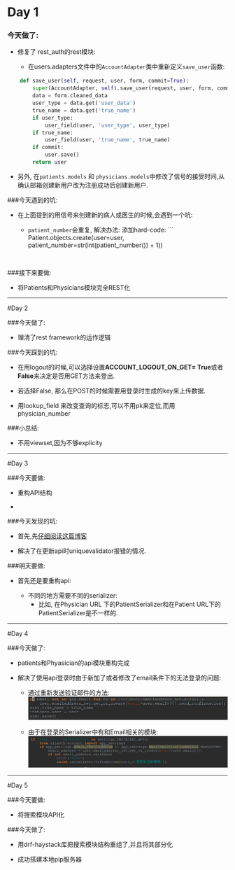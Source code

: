 # Day 1

### 今天做了:

- 修复了 rest_auth的rest模块:

    - 在users.adapters文件中的```AccountAdapter```类中重新定义```save_user```函数:
``` python
    def save_user(self, request, user, form, commit=True):
     	super(AccountAdapter, self).save_user(request, user, form, commit)
        data = form.cleaned_data  
        user_type = data.get('user_data')
        true_name = data.get('true_name')
        if user_type:
            user_field(user, 'user_type', user_type)
        if true_name:
            user_field(user, 'true_name', true_name)
        if commit:
            user.save()
        return user
```
- 另外, 在```patients.models``` 和 ```physicians.models```中修改了信号的接受时间,从确认邮箱创建新用户改为注册成功后创建新用户.


###今天遇到的坑:

- 在上面提到的用信号来创建新的病人或医生的时候,会遇到一个坑:
	
	- ```patient_number```会重复, 解决办法: 
	添加hard-code: ```
	Patient.objects.create(user=user, patient_number=str(int(patient_number()) + 1))
	```


###接下来要做:

- 将Patients和Physicians模块完全REST化


---

#Day 2 

###今天做了:

- 理清了rest framework的运作逻辑


###今天踩到的坑:

- 在用logout的时候,可以选择设置**ACCOUNT_LOGOUT_ON_GET= True**或者**False**来决定是否用GET方法来登出.

- 若选择False, 那么在POST的时候需要用登录时生成的key来上传数据.

- 用lookup_field 来改变查询的标志,可以不用pk来定位,而用physician_number

###小总结:

- 不用viewset,因为不够explicity


---

#Day 3 

###今天要做:

- 重构API结构

- 

###今天发现的坑:

- 首先,先[仔细阅读这篇博客](https://medium.com/django-rest-framework/dealing-with-unique-constraints-in-nested-serializers-dade33b831d9#.v8rp9hf9e)

- 解决了在更新api时uniquevalidator报错的情况.

###明天要做:

- 首先还是要重构api:

    - 不同的地方需要不同的serializer:
        - 比如, 在Physician URL 下的PatientSerializer和在Patient URL下的PatientSerializer是不一样的.
        
        
        
        
---

#Day 4

###今天做了:

- patients和Phyasician的api模块重构完成

- 解决了使用api登录时由于新加了或者修改了email条件下的无法登录的问题:
    - 通过重新发送验证邮件的方法:
         ![](./imgs/20161028-020102.png)
         
     - 由于在登录的Serializer中有和Email相关的模块:
       ![](imgs/20161028-183903.png)
       
       
---

#Day 5

###今天要做:

- 将搜索模块API化

###今天做了:

- 用drf-haystack库把搜索模块结构重组了,并且将其部分化

- 成功搭建本地pip服务器


